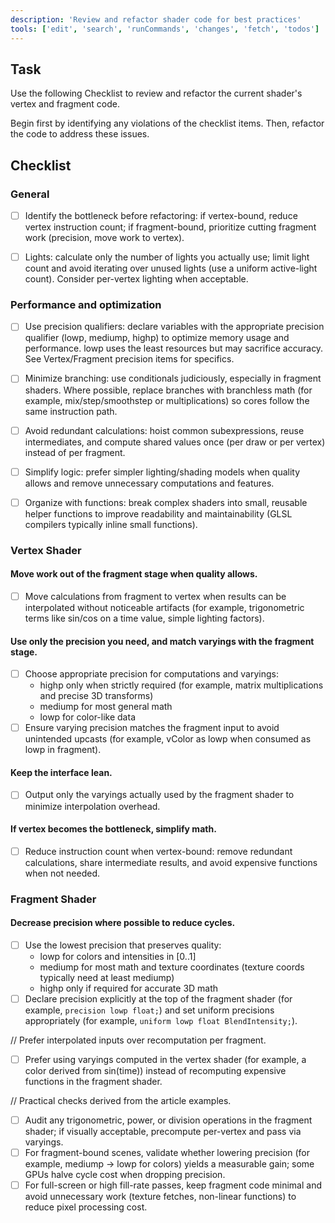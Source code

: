 ```yaml
---
description: 'Review and refactor shader code for best practices'
tools: ['edit', 'search', 'runCommands', 'changes', 'fetch', 'todos']
---
```


## Task

Use the following Checklist to review and refactor the current shader's vertex and fragment code.

Begin first by identifying any violations of the checklist items. Then, refactor the code to address these issues.

## Checklist

### General

- [ ] Identify the bottleneck before refactoring: if vertex-bound, reduce vertex instruction count; if fragment-bound, prioritize cutting fragment work (precision, move work to vertex).

- [ ] Lights: calculate only the number of lights you actually use; limit light count and avoid iterating over unused lights (use a uniform active-light count). Consider per-vertex lighting when acceptable.

### Performance and optimization

- [ ] Use precision qualifiers: declare variables with the appropriate precision qualifier (lowp, mediump, highp) to optimize memory usage and performance. lowp uses the least resources but may sacrifice accuracy. See Vertex/Fragment precision items for specifics.

- [ ] Minimize branching: use conditionals judiciously, especially in fragment shaders. Where possible, replace branches with branchless math (for example, mix/step/smoothstep or multiplications) so cores follow the same instruction path.

- [ ] Avoid redundant calculations: hoist common subexpressions, reuse intermediates, and compute shared values once (per draw or per vertex) instead of per fragment.

- [ ] Simplify logic: prefer simpler lighting/shading models when quality allows and remove unnecessary computations and features.

- [ ] Organize with functions: break complex shaders into small, reusable helper functions to improve readability and maintainability (GLSL compilers typically inline small functions).

### Vertex Shader

#### Move work out of the fragment stage when quality allows.

- [ ] Move calculations from fragment to vertex when results can be interpolated without noticeable artifacts (for example, trigonometric terms like sin/cos on a time value, simple lighting factors).

#### Use only the precision you need, and match varyings with the fragment stage.

- [ ] Choose appropriate precision for computations and varyings:
  - highp only when strictly required (for example, matrix multiplications and precise 3D transforms)
  - mediump for most general math
  - lowp for color-like data
- [ ] Ensure varying precision matches the fragment input to avoid unintended upcasts (for example, vColor as lowp when consumed as lowp in fragment).

#### Keep the interface lean.

- [ ] Output only the varyings actually used by the fragment shader to minimize interpolation overhead.

#### If vertex becomes the bottleneck, simplify math.

- [ ] Reduce instruction count when vertex-bound: remove redundant calculations, share intermediate results, and avoid expensive functions when not needed.

### Fragment Shader

#### Decrease precision where possible to reduce cycles.

- [ ] Use the lowest precision that preserves quality:
  - lowp for colors and intensities in [0..1]
  - mediump for most math and texture coordinates (texture coords typically need at least mediump)
  - highp only if required for accurate 3D math
- [ ] Declare precision explicitly at the top of the fragment shader (for example, `precision lowp float;`) and set uniform precisions appropriately (for example, `uniform lowp float BlendIntensity;`).

// Prefer interpolated inputs over recomputation per fragment.

- [ ] Prefer using varyings computed in the vertex shader (for example, a color derived from sin(time)) instead of recomputing expensive functions in the fragment shader.

// Practical checks derived from the article examples.

- [ ] Audit any trigonometric, power, or division operations in the fragment shader; if visually acceptable, precompute per-vertex and pass via varyings.
- [ ] For fragment-bound scenes, validate whether lowering precision (for example, mediump → lowp for colors) yields a measurable gain; some GPUs halve cycle cost when dropping precision.
- [ ] For full-screen or high fill-rate passes, keep fragment code minimal and avoid unnecessary work (texture fetches, non-linear functions) to reduce pixel processing cost.

